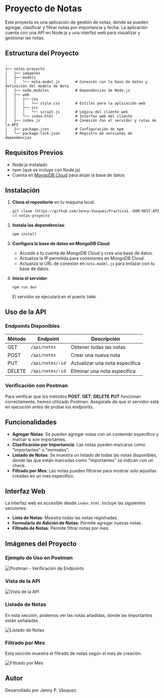 # Proyecto de Notas

Este proyecto es una aplicación de gestión de notas, donde se pueden agregar, clasificar y filtrar notas por importancia y fecha. La aplicación cuenta con una API en Node.js y una interfaz web para visualizar y gestionar las notas.

## Estructura del Proyecto

```plaintext
.
├── notas-proyecto
|   ├── imagenes
│   ├── models
│   │   └── nota.model.js   	# Conexión con la base de datos y definición del modelo de Nota
│   ├── node_modules        	# Dependencias de Node.js
│   ├── web
│   │   ├── css
│   │   │   └── style.css   	# Estilos para la aplicación web
│   │   ├── src
│   │   │   └── script.js   	# Lógica del cliente web
│   │   └── index.html      	# Interfaz web del cliente
│   ├── index.js            	# Conexión con el servidor y rutas de la API
│   ├── package.json        	# Configuración de npm
│   └── package-lock.json   	# Registro de versiones de dependencias
```

## Requisitos Previos

- Node.js instalado
- npm (que se incluye con Node.js)
- Cuenta en [MongoDB Cloud](https://cloud.mongodb.com/) para alojar la base de datos

## Instalación

1. **Clona el repositorio** en tu máquina local:
   ```bash
   git clone (https://github.com/Jenny-Vasquez/Practica1.-DOM-REST-API)
   cd notas-proyecto
   ```

2. **Instala las dependencias**:
   ```bash
   npm install
   ```

3. **Configura la base de datos en MongoDB Cloud**:
   - Accede a tu cuenta de MongoDB Cloud y crea una base de datos.
   - Actualiza la IP permitida para conexiones en MongoDB Cloud.
   - Actualiza la URL de conexión en `nota.model.js` para enlazar con tu base de datos.

4. **Inicia el servidor**:
   ```bash
   npm run dev
   ```
   El servidor se ejecutará en el puerto `5000`.

## Uso de la API

### Endpoints Disponibles

| Método | Endpoint   	| Descripción                  	|
|--------|----------------|----------------------------------|
| GET	| `/api/notes`   | Obtener todas las notas     	|
| POST   | `/api/notes`   | Crear una nueva nota        	|
| PUT	| `/api/notes/:id` | Actualizar una nota específica |
| DELETE | `/api/notes/:id` | Eliminar una nota específica   |

### Verificación con Postman

Para verificar que los métodos **POST**, **GET**, **DELETE** **PUT** funcionan correctamente, hemos utilizado Postman. Asegúrate de que el servidor está en ejecución antes de probar los endpoints.

## Funcionalidades

- **Agregar Notas**: Se pueden agregar notas con un contenido específico y marcar si son importantes.
- **Clasificación por Importancia**: Las notas pueden marcarse como "importantes" o "normales".
- **Listado de Notas**: Se muestra un listado de todas las notas disponibles, donde las que están marcadas como "importantes" se indican con un check.
- **Filtrado por Mes**: Las notas pueden filtrarse para mostrar solo aquellas creadas en un mes específico.

## Interfaz Web

La interfaz web es accesible desde `index.html`. Incluye las siguientes secciones:

- **Lista de Notas**: Muestra todas las notas registradas.
- **Formulario de Adición de Notas**: Permite agregar nuevas notas.
- **Filtrado de Notas**: Permite filtrar notas por mes.

## Imágenes del Proyecto

### Ejemplo de Uso en Postman

![Postman - Verificación de Endpoints](ruta-a-la-imagen-1)

### Vista de la API

![Vista de la API](ruta-a-la-imagen-2)

### Listado de Notas

En esta sección, podemos ver las notas añadidas, donde las importantes están señaladas.

![Listado de Notas](ruta-a-la-imagen-3)

### Filtrado por Mes

Esta sección muestra el filtrado de notas según el mes de creación.

![Filtrado por Mes](ruta-a-la-imagen-4)

## Autor

Desarrollado por Jenny P. Vásquez.

